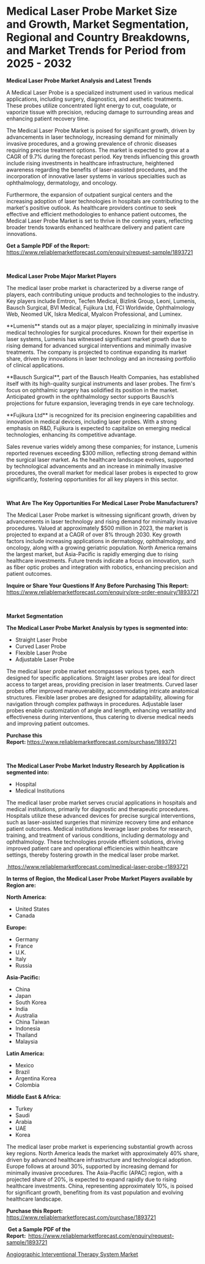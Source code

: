 <p><h1>Medical Laser Probe Market Size and Growth, Market Segmentation, Regional and Country Breakdowns, and Market Trends for Period from 2025 -  2032</h1></p><p><strong>Medical Laser Probe Market Analysis and Latest Trends</strong></p>
<p><p>A Medical Laser Probe is a specialized instrument used in various medical applications, including surgery, diagnostics, and aesthetic treatments. These probes utilize concentrated light energy to cut, coagulate, or vaporize tissue with precision, reducing damage to surrounding areas and enhancing patient recovery time.</p><p>The Medical Laser Probe Market is poised for significant growth, driven by advancements in laser technology, increasing demand for minimally invasive procedures, and a growing prevalence of chronic diseases requiring precise treatment options. The market is expected to grow at a CAGR of 9.7% during the forecast period. Key trends influencing this growth include rising investments in healthcare infrastructure, heightened awareness regarding the benefits of laser-assisted procedures, and the incorporation of innovative laser systems in various specialties such as ophthalmology, dermatology, and oncology.</p><p>Furthermore, the expansion of outpatient surgical centers and the increasing adoption of laser technologies in hospitals are contributing to the market's positive outlook. As healthcare providers continue to seek effective and efficient methodologies to enhance patient outcomes, the Medical Laser Probe Market is set to thrive in the coming years, reflecting broader trends towards enhanced healthcare delivery and patient care innovations.</p></p>
<p><strong>Get a Sample PDF of the Report:&nbsp;</strong> <a href="https://www.reliablemarketforecast.com/enquiry/request-sample/1893721?utm_campaign=2929&utm_medium=2&utm_source=Github&utm_content=ia&utm_term=05032025&utm_id=medical-laser-probe">https://www.reliablemarketforecast.com/enquiry/request-sample/1893721</a></p>
<p>&nbsp;</p>
<p><strong>Medical Laser Probe Major Market Players</strong></p>
<p><p>The medical laser probe market is characterized by a diverse range of players, each contributing unique products and technologies to the industry. Key players include Emtron, Tecfen Medical, Bizlink Group, Leoni, Lumenis, Bausch Surgical, BVI Medical, Fujikura Ltd, FCI Worldwide, Ophthalmology Web, Neomed UK, Iskra Medical, Myalcon Professional, and Luminex. </p><p>**Lumenis** stands out as a major player, specializing in minimally invasive medical technologies for surgical procedures. Known for their expertise in laser systems, Lumenis has witnessed significant market growth due to rising demand for advanced surgical interventions and minimally invasive treatments. The company is projected to continue expanding its market share, driven by innovations in laser technology and an increasing portfolio of clinical applications.</p><p>**Bausch Surgical**, part of the Bausch Health Companies, has established itself with its high-quality surgical instruments and laser probes. The firm's focus on ophthalmic surgery has solidified its position in the market. Anticipated growth in the ophthalmology sector supports Bausch’s projections for future expansion, leveraging trends in eye care technology.</p><p>**Fujikura Ltd** is recognized for its precision engineering capabilities and innovation in medical devices, including laser probes. With a strong emphasis on R&D, Fujikura is expected to capitalize on emerging medical technologies, enhancing its competitive advantage.</p><p>Sales revenue varies widely among these companies; for instance, Lumenis reported revenues exceeding $300 million, reflecting strong demand within the surgical laser market. As the healthcare landscape evolves, supported by technological advancements and an increase in minimally invasive procedures, the overall market for medical laser probes is expected to grow significantly, fostering opportunities for all key players in this sector.</p></p>
<p>&nbsp;</p>
<p><strong>What Are The Key Opportunities For Medical Laser Probe Manufacturers?</strong></p>
<p><p>The Medical Laser Probe market is witnessing significant growth, driven by advancements in laser technology and rising demand for minimally invasive procedures. Valued at approximately $500 million in 2023, the market is projected to expand at a CAGR of over 8% through 2030. Key growth factors include increasing applications in dermatology, ophthalmology, and oncology, along with a growing geriatric population. North America remains the largest market, but Asia-Pacific is rapidly emerging due to rising healthcare investments. Future trends indicate a focus on innovation, such as fiber optic probes and integration with robotics, enhancing precision and patient outcomes.</p></p>
<p><strong>Inquire or Share Your Questions If Any Before Purchasing This Report:</strong> <a href="https://www.reliablemarketforecast.com/enquiry/pre-order-enquiry/1893721?utm_campaign=2929&utm_medium=2&utm_source=Github&utm_content=ia&utm_term=05032025&utm_id=medical-laser-probe">https://www.reliablemarketforecast.com/enquiry/pre-order-enquiry/1893721</a></p>
<p>&nbsp;</p>
<p><strong>Market Segmentation</strong></p>
<p><strong>The Medical Laser Probe Market Analysis by types is segmented into:</strong></p>
<p><ul><li>Straight Laser Probe</li><li>Curved Laser Probe</li><li>Flexible Laser Probe</li><li>Adjustable Laser Probe</li></ul></p>
<p><p>The medical laser probe market encompasses various types, each designed for specific applications. Straight laser probes are ideal for direct access to target areas, providing precision in laser treatments. Curved laser probes offer improved maneuverability, accommodating intricate anatomical structures. Flexible laser probes are designed for adaptability, allowing for navigation through complex pathways in procedures. Adjustable laser probes enable customization of angle and length, enhancing versatility and effectiveness during interventions, thus catering to diverse medical needs and improving patient outcomes.</p></p>
<p><strong>Purchase this Report:&nbsp;</strong><a href="https://www.reliablemarketforecast.com/purchase/1893721?utm_campaign=2929&utm_medium=2&utm_source=Github&utm_content=ia&utm_term=05032025&utm_id=medical-laser-probe">https://www.reliablemarketforecast.com/purchase/1893721</a></p>
<p>&nbsp;</p>
<p><strong>The Medical Laser Probe Market Industry Research by Application is segmented into:</strong></p>
<p><ul><li>Hospital</li><li>Medical Institutions</li></ul></p>
<p><p>The medical laser probe market serves crucial applications in hospitals and medical institutions, primarily for diagnostic and therapeutic procedures. Hospitals utilize these advanced devices for precise surgical interventions, such as laser-assisted surgeries that minimize recovery time and enhance patient outcomes. Medical institutions leverage laser probes for research, training, and treatment of various conditions, including dermatology and ophthalmology. These technologies provide efficient solutions, driving improved patient care and operational efficiencies within healthcare settings, thereby fostering growth in the medical laser probe market.</p></p>
<p><a href="https://www.reliablemarketforecast.com/medical-laser-probe-r1893721?utm_campaign=2929&utm_medium=2&utm_source=Github&utm_content=ia&utm_term=05032025&utm_id=medical-laser-probe">&nbsp;https://www.reliablemarketforecast.com/medical-laser-probe-r1893721</a></p>
<p><strong>In terms of Region, the Medical Laser Probe Market Players available by Region are:</strong></p>
<p>
    <p> <strong> North America: </strong>
        <ul>
            <li>United States</li>
            <li>Canada</li>
        </ul>
        </p> 
    <p> <strong> Europe: </strong>
        <ul>
            <li>Germany</li>
            <li>France</li>
            <li>U.K.</li>
            <li>Italy</li>
            <li>Russia</li>
        </ul>
        </p> 
    <p> <strong> Asia-Pacific: </strong>
        <ul>
            <li>China</li>
            <li>Japan</li>
            <li>South Korea</li>
            <li>India</li>
            <li>Australia</li>
            <li>China Taiwan</li>
            <li>Indonesia</li>
            <li>Thailand</li>
            <li>Malaysia</li>
        </ul>
        </p> 
    <p> <strong> Latin America: </strong>
        <ul>
            <li>Mexico</li>
            <li>Brazil</li>
            <li>Argentina Korea</li>
            <li>Colombia</li>
        </ul>
        </p> 
    <p> <strong> Middle East & Africa: </strong>
        <ul>
            <li>Turkey</li>
            <li>Saudi</li>
            <li>Arabia</li>
            <li>UAE</li>
            <li>Korea</li>
        </ul>
    </p>
    </p>
<p><p>The medical laser probe market is experiencing substantial growth across key regions. North America leads the market with approximately 40% share, driven by advanced healthcare infrastructure and technological adoption. Europe follows at around 30%, supported by increasing demand for minimally invasive procedures. The Asia-Pacific (APAC) region, with a projected share of 20%, is expected to expand rapidly due to rising healthcare investments. China, representing approximately 10%, is poised for significant growth, benefiting from its vast population and evolving healthcare landscape.</p></p>
<p><strong>Purchase this Report: </strong><a href="https://www.reliablemarketforecast.com/purchase/1893721?utm_campaign=2929&utm_medium=2&utm_source=Github&utm_content=ia&utm_term=05032025&utm_id=medical-laser-probe">https://www.reliablemarketforecast.com/purchase/1893721</a></p>
<p>&nbsp;<strong>Get a Sample PDF of the Report:&nbsp;&nbsp;</strong><a href="https://www.reliablemarketforecast.com/enquiry/request-sample/1893721?utm_campaign=2929&utm_medium=2&utm_source=Github&utm_content=ia&utm_term=05032025&utm_id=medical-laser-probe">https://www.reliablemarketforecast.com/enquiry/request-sample/1893721</a></p>
<p><strong></strong></p>
<p><p><a href="https://github.com/ezahdyre/Market-Research-Report-List-1/blob/main/angiographic-interventional-therapy-system-market.md?utm_campaign=2929&utm_medium=2&utm_source=Github&utm_content=ia&utm_term=05032025&utm_id=medical-laser-probe">Angiographic Interventional Therapy System Market</a></p></p>
